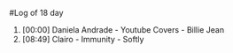 #Log of 18 day

1. [00:00] Daniela Andrade - Youtube Covers - Billie Jean
1. [08:49] Clairo - Immunity - Softly
